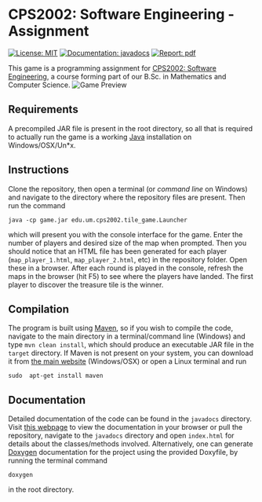 # CPS2002: Software Engineering - Assignment
[![License: MIT](https://img.shields.io/badge/License-MIT-blue.svg)](https://opensource.org/licenses/MIT)
[![Documentation: javadocs](https://img.shields.io/badge/documentation-javadocs-orange.svg)](https://gitcdn.link/repo/stefaniatadama/cps2002-assignment/master/javadocs/index.html)
[![Report: pdf](https://img.shields.io/badge/report-pdf-red.svg)](https://stefaniatadama.com/cps2002-assignment/report.pdf)

This game is a programming assignment for [CPS2002: Software Engineering](https://www.um.edu.mt/courses/studyunit/CPS2002), a course forming part of our B.Sc. in Mathematics and Computer Science.
![Game Preview](https://i.imgur.com/8VwMS9v.png)

## Requirements
A precompiled JAR file is present in the root directory, so all that is required to actually run the game is a working [Java](https://java.com/en/download/) installation on Windows/OSX/Un*x.

## Instructions
Clone the repository, then open a terminal (or _command line_ on Windows) and navigate to the directory where the repository files are present. Then run the command

    java -cp game.jar edu.um.cps2002.tile_game.Launcher

which will present you with the console interface for the game. Enter the number of players and desired size of the map when prompted. Then you should notice that an HTML file has been generated for each player (`map_player_1.html`, `map_player_2.html`, etc) in the repository folder. Open these in a browser. After each round is played in the console, refresh the maps in the browser (hit F5) to see where the players have landed. The first player to discover the treasure tile is the winner.

## Compilation
The program is built using [Maven](https://maven.apache.org/), so if you wish to compile the code, navigate to the main directory in a terminal/command line (Windows) and type `mvn clean install`, which should produce an executable JAR file in the `target` directory. If Maven is not present on your system, you can download it from [the main website](https://maven.apache.org/) (Windows/OSX) or open a Linux terminal and run

    sudo  apt-get install maven

## Documentation
Detailed documentation of the code can be found in the `javadocs` directory. Visit [this webpage](https://gitcdn.link/repo/stefaniatadama/cps2002-assignment/master/javadocs/index.html) to view the documentation in your browser or pull the repository, navigate to the `javadocs` directory and open `index.html` for details about the classes/methods involved. Alternatively, one can generate [Doxygen](http://www.stack.nl/~dimitri/doxygen/) documentation for the project using the provided Doxyfile, by running the terminal command

    doxygen

in the root directory.
